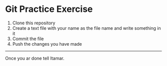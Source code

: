 # Git Practice Exercise

1) Clone this repository
2) Create a text file with your name as the file name and write something in it
3) Commit the file
4) Push the changes you have made

--------

Once you ar done tell Itamar.
